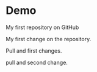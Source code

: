 # Demo
My first repository on GitHub

My first change on the repository.

Pull and first changes.

pull and second change.
